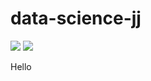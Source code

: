 # data-science-jj


<img src="https://d1m75rqqgidzqn.cloudfront.net/wp-data/2019/09/11134058/What-is-data-science-2.jpg">

<img src="https://www.simplilearn.com/ice9/free_resources_article_thumb/what_is_Data_Science.jpg">


Hello
